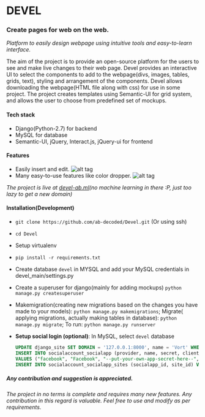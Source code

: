 # DEVEL
### Create pages for web on the web.   

*Platform to easily design webpage using intuitive tools and easy-to-learn interface.*

The aim of the project is to provide an open-source platform for the users to see and make live changes to their web page. Devel provides an interactive UI to select the components to add to the webpage(divs, images, tables, grids, text), styling and arrangement of the components. Devel allows downloading the webpage(HTML file along with css) for use in some project.
The project creates templates using Semantic-UI for grid system, and allows the user to choose from predefined set of mockups. 

#### Tech stack
* Django(Python-2.7) for backend
* MySQL for database
* Semantic-UI, jQuery, Interact.js, jQuery-ui for frontend

#### Features
* Easily insert and edit.
![alt tag](https://s3-us-west-2.amazonaws.com/devel-store/insert.gif)
* Many easy-to-use features like color dropper.
![alt tag](https://s3-us-west-2.amazonaws.com/devel-store/color.gif)

*The project is live at [devel-ab.ml](http://devel-ab.ml)(no machine learning in there :P, just too lazy to get a new domain)* 


#### Installation(Development)
* ```git clone https://github.com/ab-decoded/Devel.git``` (Or using ssh)
* ```cd Devel```
* Setup virtualenv
* ```pip install -r requirements.txt```
* Create database ```devel``` in MYSQL and add your MySQL credentials in devel_main/settings.py
* Create a superuser for django(mainly for adding mockups) ```python manage.py createsuperuser```
* Makemigration(creating new migrations based on the changes you have made to your models): ```python manage.py makemigrations```; 
Migrate( applying migrations, actually making tables in database): ```python manage.py migrate```; To run: ```python manage.py runserver```
* **Setup social login (optional)**: In MySQL, select ```devel``` database

  ```sql
  UPDATE django_site SET DOMAIN = '127.0.0.1:8000', name = 'Vort' WHERE id=1;
  INSERT INTO socialaccount_socialapp (provider, name, secret, client_id, `key`)
  VALUES ("facebook", "Facebook", "--put-your-own-app-secret-here--", "--put-your-own-app-id-here--", '');
  INSERT INTO socialaccount_socialapp_sites (socialapp_id, site_id) VALUES (1,1); 
  ```
##### Any contribution and suggestion is appreciated. 
*The project in no terms is complete and requires many new features. Any contribution in this regard is valuable. Feel free to use and modify as per requirements.*
